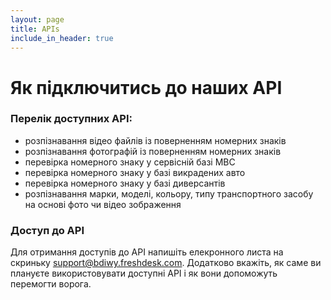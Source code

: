```yaml
---
layout: page
title: APIs
include_in_header: true
---
```


# Як підключитись до наших API

### Перелік доступних АРІ:
* розпізнавання відео файлів із поверненням номерних знаків
* розпізнавання фотографій із поверненням номерних знаків
* перевірка номерного знаку у сервісній базі МВС
* перевірка номерного знаку у базі викрадених авто
* перевірка номерного знаку у базі диверсантів
* розпізнавання марки, моделі, кольору, типу транспортного засобу на основі фото чи відео зображення

### Доступ до API
Для отримання доступів до API напишіть елекронного листа на скриньку [support@bdiwy.freshdesk.com](mailto:support@bdiwy.freshdesk.com). Додатково вкажіть, як саме ви плануєте використовувати доступні АРІ і як вони допоможуть перемогти ворога. 
